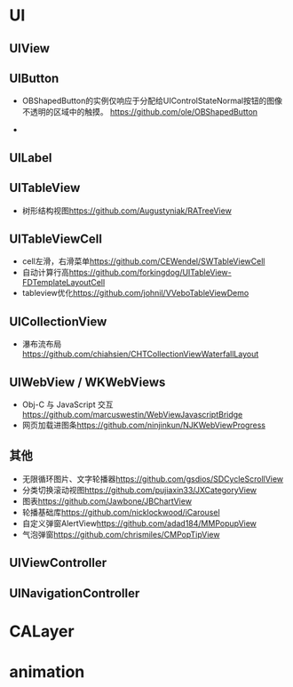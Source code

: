 # UI

## UIView


## UIButton
- OBShapedButton的实例仅响应于分配给UIControlStateNormal按钮的图像不透明的区域中的触摸。
<https://github.com/ole/OBShapedButton>

- 

## UILabel

## UITableView
- 树形结构视图<https://github.com/Augustyniak/RATreeView>
## UITableViewCell
- cell左滑，右滑菜单<https://github.com/CEWendel/SWTableViewCell>
- 自动计算行高<https://github.com/forkingdog/UITableView-FDTemplateLayoutCell>
- tableview优化<https://github.com/johnil/VVeboTableViewDemo>
## UICollectionView
- 瀑布流布局<https://github.com/chiahsien/CHTCollectionViewWaterfallLayout>
## UIWebView / WKWebViews
- Obj-C 与 JavaScript 交互 
<https://github.com/marcuswestin/WebViewJavascriptBridge>
- 网页加载进图条<https://github.com/ninjinkun/NJKWebViewProgress>
## 其他
- 无限循环图片、文字轮播器<https://github.com/gsdios/SDCycleScrollView>
- 分类切换滚动视图<https://github.com/pujiaxin33/JXCategoryView>
- 图表<https://github.com/Jawbone/JBChartView>
- 轮播基础库<https://github.com/nicklockwood/iCarousel>
- 自定义弹窗AlertView<https://github.com/adad184/MMPopupView>
- 气泡弹窗<https://github.com/chrismiles/CMPopTipView>
## UIViewController

## UINavigationController

# CALayer

# animation
